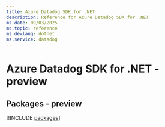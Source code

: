 ```yaml
---
title: Azure Datadog SDK for .NET
description: Reference for Azure Datadog SDK for .NET
ms.date: 09/03/2025
ms.topic: reference
ms.devlang: dotnet
ms.service: datadog
---
```

# Azure Datadog SDK for .NET - preview
## Packages - preview
[!INCLUDE [packages](datadog-index.md)]